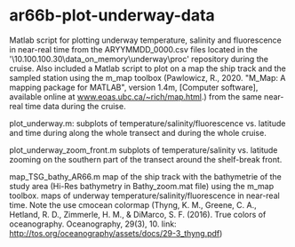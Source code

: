 # ar66b-plot-underway-data
Matlab script for plotting underway temperature, salinity and fluorescence in near-real time from the ARYYMMDD_0000.csv files located in the '\\10.100.100.30\data_on_memory\underway\proc\' repository during the cruise. 
Also included a Matlab script to plot on a map the ship track and the sampled station using the m_map toolbox (Pawlowicz, R., 2020. "M_Map: A mapping package for MATLAB", version 1.4m, [Computer software], available online at www.eoas.ubc.ca/~rich/map.html.) from the same near-real time data during the cruise.

plot_underway.m:
subplots of temperature/salinity/fluorescence vs. latitude and time during along the whole transect and during the whole cruise.

plot_underway_zoom_front.m
subplots of temperature/salinity vs. latitude zooming on the southern part of the transect around the shelf-break front.

map_TSG_bathy_AR66.m
map of the ship track with the bathymetrie of the study area (Hi-Res bathymetry in Bathy_zoom.mat file) using the m_map toolbox.
maps of underway temperature/salinity/fluorescence in near-real time. Note the use cmocean colormap (Thyng, K. M., Greene, C. A., Hetland, R. D., Zimmerle, H. M., & DiMarco, S. F. (2016). True colors of oceanography. Oceanography, 29(3), 10. link: http://tos.org/oceanography/assets/docs/29-3_thyng.pdf)
